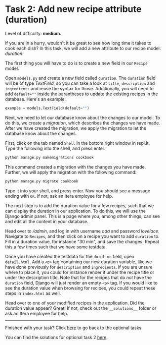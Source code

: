 # Task 2: Add new recipe attribute (duration)

Level of difficulty: **medium**.

If you are in a hurry, wouldn't it be great to see how long time it takes to cook each dish? In this task, we will add a new attribute to our recipe model: _duration_.

The first thing you will have to do is to create a new field in our `Recipe` model.

Open `models.py` and create a new field called `duration`. The `duration` field will be of type _TextField_, so you can take a look at `title`, `description` and `ingredients` and reuse the syntax for those. Additionally, you will need to add `default=""` inside the parantheses to update the existing recipes in the database. Here's an example:

```python
example = models.TextField(default="")
```

Next, we need to let our database know about the changes to our model. To do this, we create a _migration_, which describes the changes we have made. After we have created the migration, we apply the migration to let the database know about the changes.

First, click on the tab named `Shell` in the bottom right window in repl.it. Type the following into the shell, and press enter:

```python
python manage.py makemigrations cookbook
```

This command created a migration with the changes you have made. Further, we will apply the migration with the following command:

```python
python manage.py migrate cookbook
```

Type it into your shell, and press enter. Now you should see a message ending with `OK`. If not, ask an Itera employee for help.

The next step is to add the duration value for a few recipes, such that we can display the duration in our application. To do this, we will use the Django admin panel. This is a page where you, among other things, can see and edit all the content in your database.

Head over to _/admin_, and log in with username _ada_ and password _lovelace_. Navigate to `Recipes`, and then click on a recipe you want to add `duration` to. Fill in a duration value, for instance "30 min", and save the changes. Repeat this a few times such that we have some testdata.

Once you have created the testdata for the `duration` field, open `detail.html`. Add a `<p>` tag containing our new duration variable, like we have done previously for `description` and `ingredients`. If you are unsure where to place it, you could for instance render it under the recipe title or under the description title. Note that for the recipes that do _not_ have the `duration` field, Django will just render an empty `<p>` tag. If you would like to see the duration value when browsing for recipes, you could repeat these steps in `index.html` as well.

Head over to one of your modified recipes in the application. Did the duration value appear? Great! If not, check out the `__solutions__` folder or ask an Itera employee for help.

---

Finished with your task? Click [here](/__tasks__/optional) to go back to the optional tasks.

You can find the solutions for optional task 2 [here](/__solutions__/optional/task2_duration).
